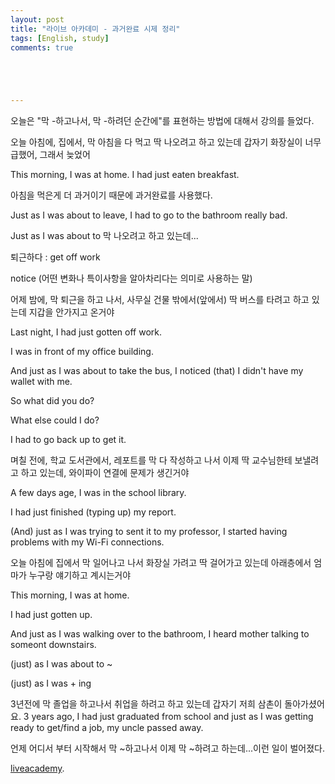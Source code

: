 ```yaml
---
layout: post
title: "라이브 아카데미 - 과거완료 시제 정리"
tags: [English, study]
comments: true





---
```


오늘은 "막 -하고나서, 막 -하려던 순간에"를 표현하는 방법에 대해서 강의를 들었다.

오늘 아침에, 집에서, 막 아침을 다 먹고 딱 나오려고 하고 있는데 갑자기 화장실이 너무 급했어, 그래서 늦었어

This morning, I was at home. I had just eaten breakfast.

아침을 먹은게 더 과거이기 때문에 과거완료를 사용했다.

Just as I was about to leave, I had to go to the bathroom really bad.

Just as I was about to 막 나오려고 하고 있는데...



퇴근하다 : get off work

notice (어떤 변화나 특이사항을 알아차리다는 의미로 사용하는 말)

어제 밤에, 막 퇴근을 하고 나서, 사무실 건물 밖에서(앞에서) 딱 버스를 타려고 하고 있는데 지갑을 안가지고 온거야

Last night, I had just gotten off work.

I was in front of my office building.

And just as I was about to take the bus, I noticed (that) I didn't have my wallet with me.



So what did you do? 

What else could I do?

I had to go back up to get it.



며칠 전에, 학교 도서관에서, 레포트를 막 다 작성하고 나서 이제 딱 교수님한테 보낼려고 하고 있는데, 와이파이 연결에 문제가 생긴거야

A few days age, I was in the school library.

I had just finished (typing up) my report.

(And) just as I was trying to sent it to my professor, I started having problems with my Wi-Fi connections.



오늘 아침에 집에서 막 일어나고 나서 화장실 가려고 딱 걸어가고 있는데 아래층에서 엄마가 누구랑 얘기하고 계시는거야

This morning, I was at home.

I had just gotten up.

And just as I was walking over to the bathroom, I heard mother talking to someont downstairs.

(just) as I was about to ~

(just) as I was + ing



3년전에 막 졸업을 하고나서 취업을 하려고 하고 있는데 갑자기 저희 삼촌이 돌아가셨어요. 
3 years ago, I had just graduated from school and just as I was getting ready to get/find a job, my uncle passed away.



언제 어디서 부터 시작해서 막 ~하고나서 이제 막 ~하려고 하는데...이런 일이 벌어졌다.

[liveacademy](https://www.youtube.com/watch?v=hzQFVAGocHw).


